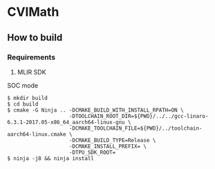# CVIMath

## How to build

### Requirements

1. MLIR SDK

SOC mode

```
$ mkdir build
$ cd build
$ cmake -G Ninja .. -DCMAKE_BUILD_WITH_INSTALL_RPATH=ON \
                    -DTOOLCHAIN_ROOT_DIR=${PWD}/../../gcc-linaro-6.3.1-2017.05-x86_64_aarch64-linux-gnu \
                    -DCMAKE_TOOLCHAIN_FILE=${PWD}/../toolchain-aarch64-linux.cmake \
                    -DCMAKE_BUILD_TYPE=Release \
                    -DCMAKE_INSTALL_PREFIX= \
                    -DTPU_SDK_ROOT=
$ ninja -j8 && ninja install
```
